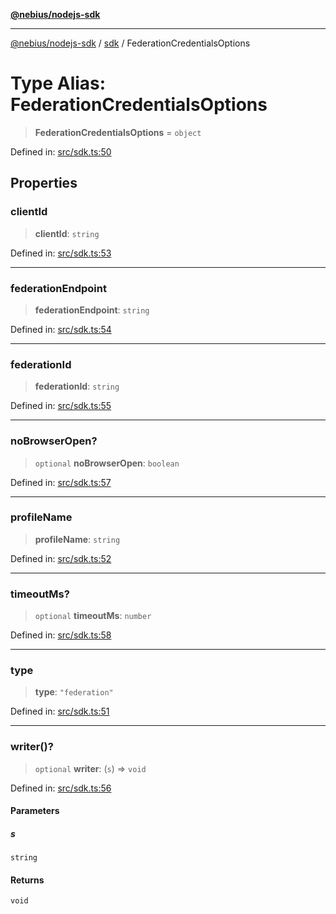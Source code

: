 [**@nebius/nodejs-sdk**](../../README.md)

***

[@nebius/nodejs-sdk](../../README.md) / [sdk](../README.md) / FederationCredentialsOptions

# Type Alias: FederationCredentialsOptions

> **FederationCredentialsOptions** = `object`

Defined in: [src/sdk.ts:50](https://github.com/nebius/nodejs-sdk/blob/2ec552fb564ad8fdbf78c4eb6e73ce9101501e8a/src/sdk.ts#L50)

## Properties

### clientId

> **clientId**: `string`

Defined in: [src/sdk.ts:53](https://github.com/nebius/nodejs-sdk/blob/2ec552fb564ad8fdbf78c4eb6e73ce9101501e8a/src/sdk.ts#L53)

***

### federationEndpoint

> **federationEndpoint**: `string`

Defined in: [src/sdk.ts:54](https://github.com/nebius/nodejs-sdk/blob/2ec552fb564ad8fdbf78c4eb6e73ce9101501e8a/src/sdk.ts#L54)

***

### federationId

> **federationId**: `string`

Defined in: [src/sdk.ts:55](https://github.com/nebius/nodejs-sdk/blob/2ec552fb564ad8fdbf78c4eb6e73ce9101501e8a/src/sdk.ts#L55)

***

### noBrowserOpen?

> `optional` **noBrowserOpen**: `boolean`

Defined in: [src/sdk.ts:57](https://github.com/nebius/nodejs-sdk/blob/2ec552fb564ad8fdbf78c4eb6e73ce9101501e8a/src/sdk.ts#L57)

***

### profileName

> **profileName**: `string`

Defined in: [src/sdk.ts:52](https://github.com/nebius/nodejs-sdk/blob/2ec552fb564ad8fdbf78c4eb6e73ce9101501e8a/src/sdk.ts#L52)

***

### timeoutMs?

> `optional` **timeoutMs**: `number`

Defined in: [src/sdk.ts:58](https://github.com/nebius/nodejs-sdk/blob/2ec552fb564ad8fdbf78c4eb6e73ce9101501e8a/src/sdk.ts#L58)

***

### type

> **type**: `"federation"`

Defined in: [src/sdk.ts:51](https://github.com/nebius/nodejs-sdk/blob/2ec552fb564ad8fdbf78c4eb6e73ce9101501e8a/src/sdk.ts#L51)

***

### writer()?

> `optional` **writer**: (`s`) => `void`

Defined in: [src/sdk.ts:56](https://github.com/nebius/nodejs-sdk/blob/2ec552fb564ad8fdbf78c4eb6e73ce9101501e8a/src/sdk.ts#L56)

#### Parameters

##### s

`string`

#### Returns

`void`
